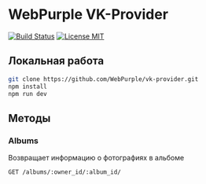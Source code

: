 # WebPurple VK-Provider
[![Build Status](https://travis-ci.org/WebPurple/vk-provider.svg?branch=master)](https://travis-ci.org/WebPurple/vk-provider)
[![License MIT](https://img.shields.io/github/license/mashape/apistatus.svg)](https://github.com/WebPurple/vk-provider/blob/master/LICENSE)


## Локальная работа
```sh
git clone https://github.com/WebPurple/vk-provider.git
npm install
npm run dev
```

## Методы
### Albums
Возвращает информацию о фотографиях в альбоме
```
GET /albums/:owner_id/:album_id/
```